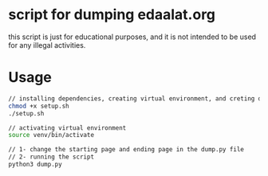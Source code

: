# script for dumping edaalat.org

this script is just for educational purposes, and it is not intended to be used for any illegal activities.

# Usage
```bash
// installing dependencies, creating virtual environment, and creting data directory
chmod +x setup.sh
./setup.sh

// activating virtual environment
source venv/bin/activate

// 1- change the starting page and ending page in the dump.py file
// 2- running the script
python3 dump.py
```
